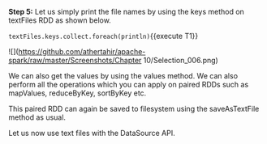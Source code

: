 
**Step 5:** Let us simply print the file names by using the keys method on textFiles RDD as shown below.

`textFiles.keys.collect.foreach(println)`{{execute T1}} 

![](https://github.com/athertahir/apache-spark/raw/master/Screenshots/Chapter 10/Selection_006.png)

We can also get the values by using the values method. We can also perform all the operations which you can apply on paired RDDs such as mapValues, reduceByKey, sortByKey etc.

This paired RDD can again be saved to filesystem using the saveAsTextFile method as usual.

Let us now use text files with the DataSource API.

